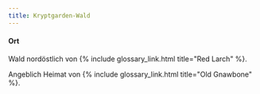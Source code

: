 ```yaml
---
title: Kryptgarden-Wald
---
```

#### Ort

Wald nordöstlich von {% include glossary_link.html title="Red Larch" %}.

Angeblich Heimat von {% include glossary_link.html title="Old Gnawbone" %}.

